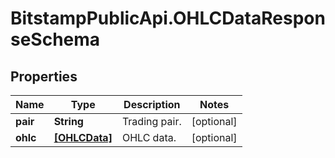 # BitstampPublicApi.OHLCDataResponseSchema

## Properties

Name | Type | Description | Notes
------------ | ------------- | ------------- | -------------
**pair** | **String** | Trading pair. | [optional] 
**ohlc** | [**[OHLCData]**](OHLCData.md) | OHLC data. | [optional] 


